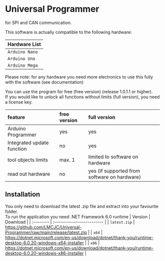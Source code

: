 # Universal Programmer

for SPI and CAN communication.

This software is actually compatible to the following hardware:

| Hardware List |
| :-------- |
| `Arduino Nano` |
| `Arduino Uno` |
| `Arduino Mega` |

Please note: for any hardware you need more electronics to use this fully with the software (see documentation)

You can use the program for free (free version) (release 1.0.1.1 or higher).\
If you would like to unlock all functions without limits (full version), you need a license key.

feature | free version | full version |
| :-- | :--| :-- |
Arduino Programmer | yes | yes |
Integrated update function | no | yes |
tool objects limits | max. 1 | limited to software on hardware |
read out hardware | no | yes (if supported from software on hardware) |


## Installation

You only need to download the latest .zip file and extract into your favourite folder.\
To run the application you need .NET Framework 6.0 runtime
| Version | Download                |
| :-------- | :------------------------- |
| `latest.zip` | https://github.com/LMCJC/Universal-Programmer/raw/main/release/latest.zip |
| `x64` | https://dotnet.microsoft.com/en-us/download/dotnet/thank-you/runtime-desktop-6.0.20-windows-x64-installer |
| `x86` | https://dotnet.microsoft.com/en-us/download/dotnet/thank-you/runtime-desktop-6.0.20-windows-x86-installer |